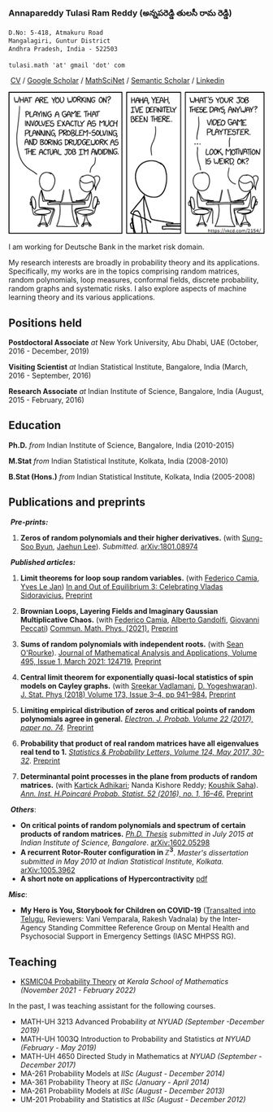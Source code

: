   
  <meta name="google-site-verification" content="XF4iQxFwQJpEJ0squr-5fYpfg33quOLuxM6ART_Wf0Y" />
  
  
### Annapareddy Tulasi Ram Reddy (అన్నపరెడ్డి తులసీ రామ రెడ్డి)
    D.No: 5-418, Atmakuru Road
    Mangalagiri, Guntur District
    Andhra Pradesh, India - 522503

    tulasi.math 'at' gmail 'dot' com


​    [CV](https://www.google.com/url?q=https%3A%2F%2Fwww.dropbox.com%2Fs%2F1q9w97twvrhotrn%2FTulasi_cv.pdf%3Fdl%3D0&sa=D&sntz=1&usg=AFQjCNEjyodjUncQ2pItMG-pcNWJHHD2mw)     /   [Google Scholar](https://scholar.google.com/citations?user=n7yu3-8AAAAJ&hl=en) /  [MathSciNet](https://www.google.com/url?q=https%3A%2F%2Fmathscinet.ams.org%2Fmathscinet%2FMRAuthorID%2F1144801&sa=D&sntz=1&usg=AFQjCNG0LKjNsO49t2IxU8-UP5NvFDdDKA) / [Semantic Scholar](https://www.semanticscholar.org/author/Tulasi-Ram-Reddy/102282231) / [Linkedin](https://www.linkedin.com/in/tulasiramreddy/)



[![Motivation](https://raw.githubusercontent.com/tulasiramreddy/tulasiramreddy.github.io/master/motivation.png)](https://xkcd.com/2154/ "What's even worse is, a month ago they transferred me to work on the game I was already playing, and suddenly I found myself procrastinating by playing the one I'd been assigned before. It's possible they're onto me and this is all part of the plan.")


I am working for Deutsche Bank in the market risk domain.

My research interests are broadly in probability theory and its applications. Specifically, my works are in the topics comprising random matrices, random polynomials, loop measures, conformal fields, discrete probability, random graphs and systematic risks. I also explore aspects of machine learning theory and its various applications.


## Positions held

**Postdoctoral Associate** *at* New York University, Abu Dhabi, UAE  (October, 2016 - December, 2019)

**Visiting Scientist** *at* Indian Statistical Institute, Bangalore, India (March, 2016 - September, 2016) 

**Research Associate** *at* Indian Institute of Science, Bangalore, India (August, 2015 - February, 2016)

## Education

**Ph.D.** *from* Indian Institute of Science, Bangalore, India (2010-2015)

**M.Stat** *from* Indian Statistical Institute, Kolkata, India (2008-2010)

**B.Stat (Hons.)** *from* Indian Statistical Institute, Kolkata, India (2005-2008)


## Publications and preprints



​        ***Pre-prints:***

1. **Zeros of random polynomials and their higher derivatives.** (with [Sung-Soo Byun](https://scholar.google.com/citations?user=d6ybGvMAAAAJ&hl=en), [Jaehun Lee](https://scholar.google.com/citations?user=0GYBWZIAAAAJ&hl=en)). *Submitted.* [arXiv:1801.08974](https://www.google.com/url?q=https%3A%2F%2Farxiv.org%2Fabs%2F1801.08974&sa=D&sntz=1&usg=AFQjCNF-j1ShNbl3AhQmkTz94go02ZQeww) 


​        ***Published articles:***
1. **Limit theorems for loop soup random variables.**  (with [Federico Camia](https://www.google.com/url?q=https%3A%2F%2Fnyuad.nyu.edu%2Fen%2Facademics%2Fdivisions%2Fscience%2Ffaculty%2Ffederico-camia.html&sa=D&sntz=1&usg=AFQjCNGdLM53KwUnDPq5L63yI6JWUP9cVw), [Yves Le Jan](https://www.google.com/url?q=https%3A%2F%2Fwww.imo.universite-paris-saclay.fr%2F~lejan%2F&sa=D&sntz=1&usg=AFQjCNEKXqM8-SZgjPIs1tkWe365hj8Uag))  [In and Out of Equilibrium 3: Celebrating Vladas Sidoravicius.](https://link.springer.com/chapter/10.1007/978-3-030-60754-8_11) [Preprint](https://www.google.com/url?q=https%3A%2F%2Farxiv.org%2Fabs%2F2002.00347&sa=D&sntz=1&usg=AFQjCNFMB5ibIdUZ2gOcDSPguqrxnqSBlA) 

2. **Brownian Loops, Layering Fields and Imaginary Gaussian Multiplicative Chaos.** (with [Federico Camia](https://www.google.com/url?q=https%3A%2F%2Fnyuad.nyu.edu%2Fen%2Facademics%2Fdivisions%2Fscience%2Ffaculty%2Ffederico-camia.html&sa=D&sntz=1&usg=AFQjCNGdLM53KwUnDPq5L63yI6JWUP9cVw), [Alberto Gandolfi](https://www.google.com/url?q=https%3A%2F%2Fnyuad.nyu.edu%2Fen%2Facademics%2Fdivisions%2Fscience%2Ffaculty%2Falberto-gandolfi.html&sa=D&sntz=1&usg=AFQjCNE4rEdkLB8q6DMxDuRFIay6-wr6jg), [Giovanni Peccati](https://www.google.com/url?q=https%3A%2F%2Fsites.google.com%2Fsite%2Fgiovannipeccati%2FHome&sa=D&sntz=1&usg=AFQjCNHHYw1r7qg8zvecgJB4NczU8_EA7g)) [Commun. Math. Phys. (2021).](https://link.springer.com/article/10.1007/s00220-020-03932-9) [Preprint](http://www.arxiv.org/abs/1908.05881)


3. **Sums of random polynomials with independent roots.** (with [Sean O'Rourke](https://www.google.com/url?q=https%3A%2F%2Fmath.colorado.edu%2F~seor3821%2F&sa=D&sntz=1&usg=AFQjCNEoIZdaxCs2wKt0ZG1Aovg0-5in4w)).  [Journal of Mathematical Analysis and Applications, Volume 495, Issue 1, March 2021: 124719.](http://www.sciencedirect.com/science/article/pii/S0022247X20308829) [Preprint](https://www.google.com/url?q=https%3A%2F%2Farxiv.org%2Fabs%2F1909.07939&sa=D&sntz=1&usg=AFQjCNExObPnzIP2Kop-2Syph-XSMKUKDQ)


4. **Central limit theorem for exponentially quasi-local statistics of spin models on Cayley graphs.**  (with [Sreekar Vadlamani](http://www.google.com/url?q=http%3A%2F%2Fmath.tifrbng.res.in%2F~sreekar%2FSite%2FHome.html&sa=D&sntz=1&usg=AFQjCNEJ3nsCsyE6QF5kUl_YTxt4W5qGag), [D. Yogeshwaran](https://www.google.com/url?q=https%3A%2F%2Fsites.google.com%2Fsite%2Fyogeshwaranacademics%2Fhome%3Fauthuser%3D0&sa=D&sntz=1&usg=AFQjCNG-1MZ6p2vSPQJXgNHs8H1cQdGV1g)).  [J. Stat. Phys (2018) Volume 173, Issue 3–4, pp 941–984.](https://www.google.com/url?q=https%3A%2F%2Flink.springer.com%2Farticle%2F10.1007%2Fs10955-018-2026-9&sa=D&sntz=1&usg=AFQjCNFXORnQMJuxpmmVj1Fq68NHJf4N9A)  [Preprint](http://www.google.com/url?q=http%3A%2F%2Fwww.arxiv.org%2Fabs%2F1709.10424&sa=D&sntz=1&usg=AFQjCNE5W4muyc1HnCEhKPl6UwWx04DY5w)
5. **Limiting empirical distribution of zeros and critical points of random polynomials agree in general.**   [*Electron. J. Probab. Volume 22 (2017), paper no. 74*](https://www.google.com/url?q=https%3A%2F%2Fprojecteuclid.org%2Feuclid.ejp%2F1505268105&sa=D&sntz=1&usg=AFQjCNHbzK-GMHDnYH1zmStd_E4EMZU_Fw)*.*  [Preprint](http://www.google.com/url?q=http%3A%2F%2Farxiv.org%2Fabs%2F1609.00675&sa=D&sntz=1&usg=AFQjCNFVYj26cd2n0PSJdCYvbBRFV0qPKA)
6. **Probability that product of real random matrices have all eigenvalues real tend to 1.**   [*Statistics & Probability Letters, Volume 124, May 2017, 30-32*](http://www.google.com/url?q=http%3A%2F%2Fwww.sciencedirect.com%2Fscience%2Farticle%2Fpii%2FS016771521730007X&sa=D&sntz=1&usg=AFQjCNG6XvPcrR1riAPcIRAa6ITOdCbvZg).  [Preprint](http://www.google.com/url?q=http%3A%2F%2Farxiv.org%2Fabs%2F1606.07581&sa=D&sntz=1&usg=AFQjCNEARqr6NAATHhQTy5iG7GP9A0fMyQ)
7. **Determinantal point processes in the plane from products of random matrices.**  (with [Kartick Adhikari](https://www.google.com/url?q=https%3A%2F%2Fsites.google.com%2Fsite%2Fkartickmath%2F&sa=D&sntz=1&usg=AFQjCNF5zfov3XP37_Rnae6QU5Dd1u_7RQ); Nanda Kishore Reddy; [Koushik Saha](https://www.google.com/url?q=https%3A%2F%2Fsites.google.com%2Fsite%2Fsahakou%2Fhome&sa=D&sntz=1&usg=AFQjCNHNKVh6atiqESnAlkQ3XtkMSV_YGg)).  [*Ann. Inst. H.Poincaré Probab. Statist. 52 (2016), no. 1, 16–46*.](http://www.google.com/url?q=http%3A%2F%2Fprojecteuclid.org%2Feuclid.aihp%2F1452089258&sa=D&sntz=1&usg=AFQjCNHr6kOgHjYB0fDMiiaIwqmtEui5EQ)   [Preprint](http://www.google.com/url?q=http%3A%2F%2Farxiv.org%2Fabs%2F1308.6817&sa=D&sntz=1&usg=AFQjCNEF_obWvk2gxsp9Np5d2zQNJJyaOA)

​        ***Others***:

- **On critical points of random polynomials and spectrum of certain products of random matrices.** [*Ph.D. Thesis*]( http://etd.iisc.ac.in/handle/2005/4001 ) *submitted in July 2015 at Indian Institute of Science, Bangalore*.  [arXiv:1602.05298](http://www.google.com/url?q=http%3A%2F%2Farxiv.org%2Fabs%2F1602.05298&sa=D&sntz=1&usg=AFQjCNEF7KG1i8z9DTwQwKRwUGyc44OIRw)
- **A recurrent Rotor-Router configuration in ℤ<sup>3</sup>**. *Master's dissertation submitted in May 2010 at Indian Statistical Institute, Kolkata.*  [arXiv:1005.3962](http://www.google.com/url?q=http%3A%2F%2Farxiv.org%2Fabs%2F1005.3962&sa=D&sntz=1&usg=AFQjCNEzRfCKeL1N9B8jbwuu4yFsW5NZEg)
- **A short note on applications of Hypercontractivity** [pdf](http://math.iisc.ac.in/~manju/GP/TRR.pdf)


 ***Misc***:
- **My Hero is You, Storybook for Children on COVID-19** ([Transalted into Telugu](https://interagencystandingcommittee.org/system/files/2020-06/My%20Hero%20is%20You%2C%20Storybook%20for%20Children%20on%20COVID-19%20%28Telegu%29.pdf), Reviewers: Vani Vemparala, Rakesh Vadnala)  by the Inter-Agency Standing Committee Reference Group on Mental Health and Psychosocial Support in Emergency Settings (IASC MHPSS RG). 


## Teaching
- [KSMIC04 Probability Theory](https://tulasiramreddy.github.io/ksom_prob) *at Kerala School of Mathematics (November 2021 - February 2022)*


In the past, I was teaching assistant for the following courses.

- MATH-UH 3213 Advanced Probability *at  NYUAD (September -December 2019)*
- MATH-UH 1003Q Introduction to Probability and Statistics *at NYUAD (February - May 2019)*
- MATH-UH 4650 Directed Study in Mathematics at *NYUAD (September -December 2017)*
- MA-261 Probability Models at *IISc  (August - December 2014)*
- MA-361 Probability Theory at *IISc (January - April 2014)*
- MA-261 Probability Models at *IISc (August - December 2013)*
- UM-201 Probability and Statistics at *IISc (August - December 2012)*



